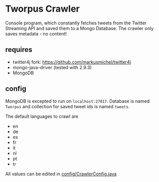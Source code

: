 Tworpus Crawler
===============

Console program, which constantly fetches tweets from the Twitter Streaming API and saved them to a Mongo Database.
The crawler only saves metadata - no content!

## requires
- twitter4j fork: https://github.com/markusmichel/twitter4j
- mongo-java-driver (tested with 2.9.3)
- MongoDB

## config
MongoDB is excepted to run on `localhost:27017`.
Database is named `Tworpus` and collection for saved tweet ids is named `tweets`.

The default languages to crawl are 
- en
- de
- es
- fr
- it
- nl
- pt
- tr

All values can be edited in [config/CrawlerConfig.java]("https://github.com/markusmichel/Tworpus_Crawler/blob/master/src/config/CrawlerConfig.java")
